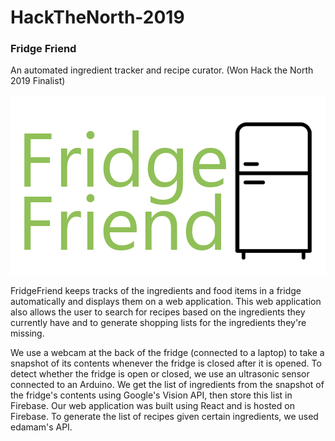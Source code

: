 # HackTheNorth-2019
### Fridge Friend
An automated ingredient tracker and recipe curator.  (Won Hack the North 2019 Finalist)

![FridgeFriendLogo](/pictures/fridgeFriendLogo.png)

FridgeFriend keeps tracks of the ingredients and food items in a fridge automatically and displays them on a web application. 
This web application also allows the user to search for recipes based on the ingredients they currently have and to generate shopping lists for the ingredients they're missing.

We use a webcam at the back of the fridge (connected to a laptop) to take a snapshot of its contents whenever the fridge is closed after it is opened. To detect whether the fridge is open or closed, we use an ultrasonic sensor connected to an Arduino. We get the list of ingredients from the snapshot of the fridge's contents using Google's Vision API, then store this list in Firebase. 
Our web application was built using React and is hosted on Firebase.  To generate the list of recipes given certain ingredients, we used edamam's API.

